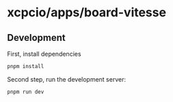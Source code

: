# xcpcio/apps/board-vitesse

## Development

First, install dependencies

```bash
pnpm install
```

Second step, run the development server:

```bash
pnpm run dev
```
